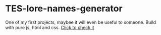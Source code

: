 # TES-lore-names-generator
One of my first projects, maybee it will even be useful to someone.
Build with pure js, html and css.
[Click to check it](https://jangudmar.github.io/TES-lore-names-generator/)
